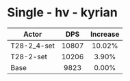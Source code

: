 # Single - hv - kyrian
| Actor | DPS | Increase |
|---|:---:|:---:|
|T28-2_4-set|10807|10.02%|
|T28-2-set|10206|3.90%|
|Base|9823|0.00%|
